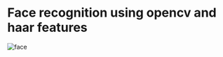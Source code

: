 # Face recognition using opencv and haar features
![face](https://user-images.githubusercontent.com/24372920/34660167-39331948-f40e-11e7-9ff1-e5093428798b.png)
